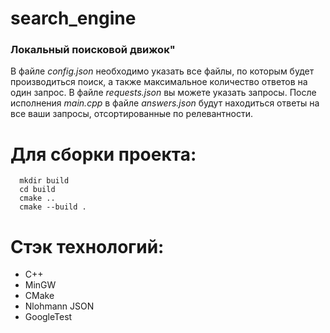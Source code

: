 # search_engine

### Локальный поисковой движок"

В файле _config.json_ необходимо указать все файлы, по которым будет производиться поиск, а также максимальное количество ответов на один запрос.
В файле _requests.json_ вы можете указать запросы.
После исполнения _main.cpp_ в файле _answers.json_ будут находиться ответы на все ваши запросы, отсортированные по релевантности.

# Для сборки проекта:
```
  mkdir build
  cd build
  cmake ..
  cmake --build .
```

# Стэк технологий:
- C++
- MinGW
- CMake
- Nlohmann JSON
- GoogleTest
